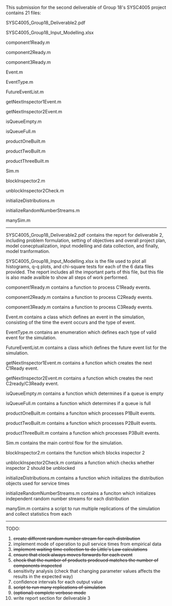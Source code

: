 This submission for the second deliverable of Group 18's SYSC4005 project contains 21 files:

SYSC4005_Group18_Deliverable2.pdf

SYSC4005_Group18_Input_Modelling.xlsx

component1Ready.m

component2Ready.m

component3Ready.m

Event.m

EventType.m

FutureEventList.m

getNextInspector1Event.m

getNextInspector2Event.m

isQueueEmpty.m

isQueueFull.m

productOneBuilt.m

productTwoBuilt.m

productThreeBuilt.m

Sim.m

blockInspector2.m

unblockInspector2Check.m

initializeDistributions.m

initializeRandomNumberStreams.m

manySim.m

----------------------------------------------------------------------------------------------------------------------------------

SYSC4005_Group18_Deliverable2.pdf contains the report for deliverable 2, including problem formulation, 
setting of objectives and overall project plan, model conecptualization, input modelling and 
data collection, and finally, model tranformation.

SYSC4005_Group18_Input_Modelling.xlsx is the file used to plot all histograms, q-q plots, and chi-square
tests for each of the 6 data files provided. The report includes all the important parts of this file, but this
file is also made availble to show all steps of work performed.

component1Ready.m contains a function to process C1Ready events.

component2Ready.m contains a function to process C2Ready events.

component3Ready.m contains a function to process C3Ready events.

Event.m contains a class which defines an event in the simulation, consisting of the time the event occurs and the type of event.

EventType.m contains an enumeration which defines each type of valid event for the simulation.

FutureEventList.m contains a class which defines the future event list for the simulation.

getNextInspector1Event.m contains a function which creates the next C1Ready event.

getNextInspector2Event.m contains a function which creates the next C2ready/C3Ready event.

isQueueEmpty.m contains a function which determines if a queue is empty

isQueueFull.m contains a function which determines if a queue is full

productOneBuilt.m contains a funciton which processes P1Built events.

productTwoBuilt.m contains a function which processes P2Built events.

productThreeBuilt.m contains a function which processes P3Built events.

Sim.m contains the main control flow for the simulation.

blockInspector2.m contains the function which blocks inspector 2

unblockInspector2Check.m contains a function which checks whether inspector 2 should be unblocked

initializeDistributions.m contains a function which initializes the distribution objects used for service times

initializeRandomNumberStreams.m contains a funciton which initializes independent random number streams for each distribution

manySim.m contains a script to run multiple replications of the simulation and collect statistics from each

----------------------------------------------------------------------------------------------------------------------------------
TODO:
1. ~~create different random number stream for each distribution~~
2. implement mode of operation to pull service times from empirical data
3. ~~implement waiting time collection to do Little's Law calculations~~
4. ~~ensure that clock always moves forwards for each event~~
5. ~~check that the number of products prodcued matches the number of components inspected~~
6. sensitivity analysis (check that changing parameter values affects the results in the expected way)
7. confidence intervals for each output value
8. ~~script to run many replications of simulation~~
9. ~~(optional) complete verbose mode~~
10. write report section for deliverable 3

